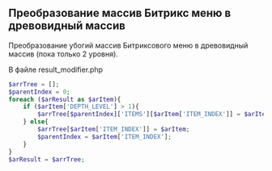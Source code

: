 ## Преобразование массив Битрикс меню в древовидный массив

Преобразование убогий массив Битриксового меню в древовидный массив (пока только 2 уровня).

В файле result_modifier.php
```php
$arrTree = [];
$parentIndex = 0;
foreach ($arResult as $arItem){
    if ($arItem['DEPTH_LEVEL'] > 1){
        $arrTree[$parentIndex]['ITEMS'][$arItem['ITEM_INDEX']] = $arItem;
    } else{
        $arrTree[$arItem['ITEM_INDEX']] = $arItem;
        $parentIndex = $arItem['ITEM_INDEX'];
    }
}
$arResult = $arrTree;
```